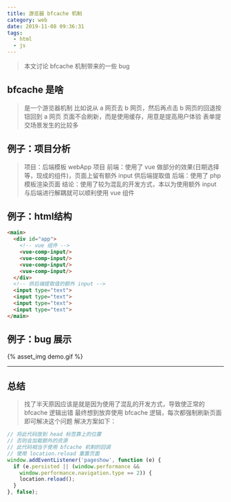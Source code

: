 ```yaml
---
title: 游览器 bfcache 机制
category: web
date: 2019-11-08 09:36:31
tags:
  - html
  - js
---
```


> 本文讨论 bfcache 机制带来的一些 bug

## bfcache 是啥
> 是一个游览器机制
> 比如说从 a 网页去 b 网页，然后再点击 b 网页的回退按钮回到 a 网页
> 页面不会刷新，而是使用缓存，用意是提高用户体验
> 表单提交场景发生的比较多

## 例子：项目分析
> 项目：后端模板 webApp 项目
> 前端：使用了 vue 做部分的效果(日期选择等，现成的组件)，页面上留有额外 input 供后端提取值
> 后端：使用了 php 模板渲染页面
> 结论：使用了较为混乱的开发方式，本以为使用额外 input 与后端进行解耦就可以顺利使用 vue 组件

## 例子：html结构
```html
<main>
  <div id="app">
    <!-- vue 组件 -->
    <vue-comp-input/>
    <vue-comp-input/>
    <vue-comp-input/>
    <vue-comp-input/>
  </div>
  <!-- 供后端提取值的额外 input -->
  <input type="text">
  <input type="text">
  <input type="text">
  <input type="text">
</main>
```

## 例子：bug 展示
{% asset_img demo.gif %}

---------------------------------------------------------

## 总结
> 找了半天原因应该是就是因为使用了混乱的开发方式，导致使正常的 bfcache 逻辑出错
> 最终想到放弃使用 bfcache 逻辑，每次都强制刷新页面即可解决这个问题
> 解决方案如下：

```javascript
// 将此代码放到 head 标签靠上的位置
// 否则会加载额外的资源
// 此代码相当于使用 bfcache 机制的回调
// 使用 location.reload 重置页面
window.addEventListener('pageshow', function (e) {
  if (e.persisted || (window.performance &&
    window.performance.navigation.type == 2)) {
    location.reload();
  }
}, false);
```
